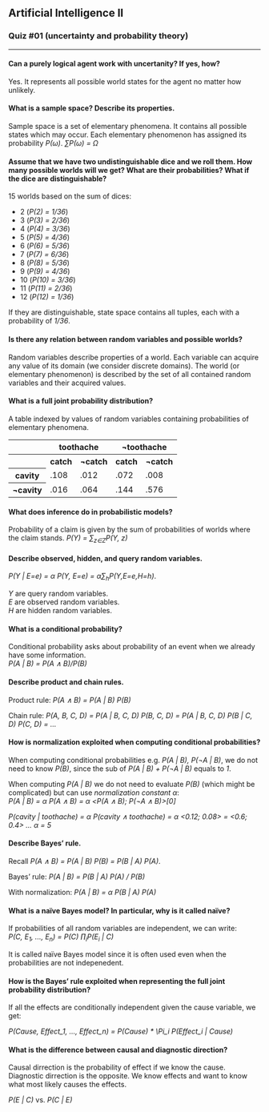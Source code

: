 ## Artificial Intelligence II
### Quiz &num;01 (uncertainty and probability theory)
___
#### Can a purely logical agent work with uncertanity? If yes, how?
Yes. It represents all possible world states for the agent no matter how unlikely.

#### What is a sample space? Describe its properties.
Sample space is a set of elementary phenomena. It contains all possible states which may occur. Each elementary phenomenon has assigned its probability *P(&#969;)*. *&sum;P(&#969;) = &#937;*

#### Assume that we have two undistinguishable dice and we roll them. How many possible worlds will we get? What are their probabilities? What if the dice are distinguishable?
15 worlds based on the sum of dices:
- 2 (*P(2) = 1/36*)
- 3 (*P(3) = 2/36*)
- 4 (*P(4) = 3/36*)
- 5 (*P(5) = 4/36*)
- 6 (*P(6) = 5/36*)
- 7 (*P(7) = 6/36*)
- 8 (*P(8) = 5/36*)
- 9 (*P(9) = 4/36*)
- 10 (*P(10) = 3/36*)
- 11 (*P(11) = 2/36*)
- 12 (*P(12) = 1/36*)

If they are distinguishable, state space contains all tuples, each with a probability of *1/36*.

#### Is there any relation between random variables and possible worlds?
Random variables describe properties of a world. Each variable can acquire any value of its domain (we consider discrete domains). The world (or elementary phenomenon) is described by the set of all contained random variables and their acquired values.

#### What is a full joint probability distribution?
A table indexed by values of random variables containing probabilities of elementary phenomena.

<table>
  <tr> <th/>                  <th colspan=2>     toothache     </th> <th colspan=2>  &not;toothache   </th> </tr>
  <tr> <th/>                  <th> catch </th> <th> &not;catch </th> <th> catch </th> <th> &not;catch </th> </tr>
  <tr> <th> cavity      </th> <td> .108  </td> <td>    .012    </td> <td> .072  </td> <td>    .008    </td> </tr>
  <tr> <th> &not;cavity </th> <td> .016  </td> <td>    .064    </td> <td> .144  </td> <td>    .576    </td> </tr>
</table>

#### What does inference do in probabilistic models?
Probability of a claim is given by the sum of probabilities of worlds where the claim stands. *P(Y) = &sum;<sub>z&in;Z</sub>P(Y, z)*

#### Describe observed, hidden, and query random variables.
*P(Y | E=e) = &alpha; P(Y, E=e) = &alpha;&sum;<sub>h</sub>P(Y,E=e,H=h)*.

*Y* are query random variables.  
*E* are observed random variables.  
*H* are hidden random variables.  

#### What is a conditional probability?
Conditional probability asks about probability of an event when we already have some information.  
*P(A | B) = P(A &and; B)/P(B)*  

#### Describe product and chain rules.
Product rule: *P(A &and; B) = P(A | B) P(B)*

Chain rule: *P(A, B, C, D) = P(A | B, C, D) P(B, C, D) = P(A | B, C, D) P(B | C, D) P(C, D) = ...*

#### How is normalization exploited when computing conditional probabilities?
When computing conditional probabilities e.g. *P(A | B), P(&not;A | B)*, we do not need to know *P(B)*, since the sub of *P(A | B) + P(&not;A | B)* equals to *1*.

When computing *P(A | B)* we do not need to evaluate *P(B)* (which might be complicated) but can use *normalization constant &alpha;*:  
*P(A | B) = &alpha; P(A &and; B) = &alpha; <P(A &and; B); P(&not;A &and; B)>\[0]*  

*P(cavity | toothache) = &alpha; P(cavity &and; toothache) = &alpha; <0.12; 0.08> = <0.6; 0.4> ... &alpha; = 5*

#### Describe Bayes’ rule.
Recall *P(A &and; B) = P(A | B) P(B) = P(B | A) P(A)*.

Bayes’ rule: *P(A | B) = P(B | A) P(A) / P(B)*

With normalization: *P(A | B) = &alpha; P(B | A) P(A)*

#### What is a naïve Bayes model? In particular, why is it called naïve?
If probabilities of all random variables are independent, we can write:  
*P(C, E<sub>1</sub>, ..., E<sub>n</sub>) = P(C) &prod;<sub>i</sub>P(E<sub>i</sub> | C)*  

It is called naïve Bayes model since it is often used even when the probabilities are not indepenedent.

#### How is the Bayes’ rule exploited when representing the full joint probability distribution?
If all the effects are conditionally independent given the cause variable, we get:

*P(Cause, Effect_1, ..., Effect_n)  = P(Cause) * \Pi_i P(Effect_i | Cause)*

#### What is the difference between causal and diagnostic direction?
Causal dirrection is the probability of effect if we know the cause.  
Diagnostic dirrection is the opposite. We know effects and want to know what most likely causes the effects.  

*P(E | C)* vs. *P(C | E)*

